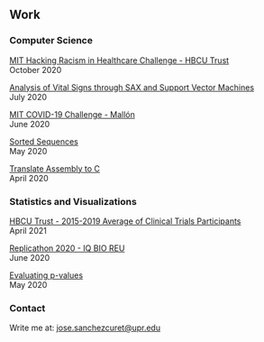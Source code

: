 ## Work

<!--
### iOS Development

Updating soon ...<br />
February 2021
-->

### Computer Science

[MIT Hacking Racism in Healthcare Challenge - HBCU Trust](./hbcu_t5)<br />
October 2020

[Analysis of Vital Signs through SAX and Support Vector Machines](./vs_sax_svm)<br />
July 2020

[MIT COVID-19 Challenge - Mallón](./mallon)<br />
June 2020

[Sorted Sequences](./sorted_sequences)<br />
May 2020

[Translate Assembly to C](./assembly_c.html)<br />
April 2020

<!-- [Translate Machine language to Assembly](./machine_assembly)<br />
April 2020 -->

[<hr style="height:0.5px;border-width:0;color:gray;background-color:gray">]:#

### Statistics and Visualizations

[HBCU Trust - 2015-2019 Average of Clinical Trials Participants](https://public.tableau.com/profile/jos.constantino.s.nchez.curet#!/vizhome/SexRaceAgeFDAclinicaltrialsparticipans2020report/bubbles)<br />
April 2021

[Replicathon 2020 - IQ BIO REU](./replicathon_2020)<br />
June 2020

[Evaluating p-values](./pvals_eval)<br />
May 2020
<!--
### Web Development

[Business](.) soon ...<br />
April 2021

[Fashion](.) soon ...<br />
April 2021

[Store](.) soon ...<br />
April 2021

[Influencer](.) soon ...<br />
April 2021

[Software Engineer](.) soon ...<br />
April 2021

[Personal Brand](.) soon ...<br />
April 2021

[News](.) soon ...<br />
April 2021

[Blog](.) soon ...<br />
April 2021
-->

### Contact

Write me at: <a href="mailto:jose.sanchezcuret@upr.edu">jose.sanchezcuret@upr.edu</a>
